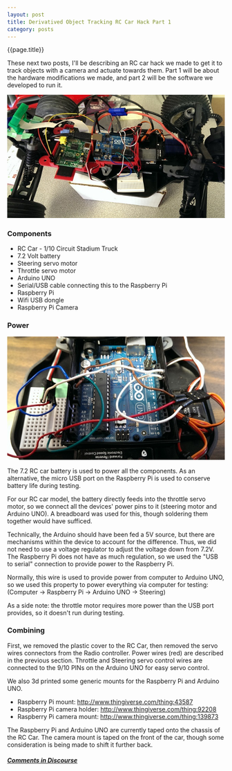 ```yaml
---
layout: post
title: Derivatived Object Tracking RC Car Hack Part 1
category: posts
---
```

{{page.title}}

These next two posts, I'll be describing an RC car hack we made to get it to track objects with a camera and actuate towards them. Part 1 will be about the hardware modifications we made, and part 2 will be the software we developed to run it.
<p align="center"><img src="/assets/RC-car-picture.jpg" /></p>

### Components

* RC Car - 1/10 Circuit Stadium Truck
 * 7.2 Volt battery
 * Steering servo motor
 * Throttle servo motor
* Arduino UNO
 * Serial/USB cable connecting this to the Raspberry Pi
* Raspberry Pi
 * Wifi USB dongle
 * Raspberry Pi Camera

### Power

<p align="center"><img src="/assets/RC-car-wiring.jpg" /></p>

The 7.2 RC car battery is used to power all the components. As an alternative, the micro USB port on the Raspberry Pi is used to conserve battery life during testing.

For our RC car model, the battery directly feeds into the throttle servo motor, so we connect all the devices' power pins to it (steering motor and Arduino UNO). A breadboard was used for this, though soldering them together would have sufficed.

Technically, the Arduino should have been fed a 5V source, but there are mechanisms within the device to account for the difference. Thus, we did not need to use a voltage regulator to adjust the voltage down from 7.2V. The Raspberry Pi does not have as much regulation, so we used the "USB to serial" connection to provide power to the Raspberry Pi.

Normally, this wire is used to provide power from computer to Arduino UNO, so we used this property to power everything via computer for testing: (Computer → Raspberry Pi -> Arduino UNO -> Steering)

As a side note: the throttle motor requires more power than the USB port provides, so it doesn't run during testing.

### Combining

First, we removed the plastic cover to the RC Car, then removed the servo wires connectors from the Radio controller. Power wires (red) are described in the previous section.  Throttle and Steering servo control wires are connected to the 9/10 PINs on the Arduino UNO for easy servo control.

We also 3d printed some generic mounts for the Raspberry Pi and Arduino UNO.

* Raspberry Pi mount: http://www.thingiverse.com/thing:43587
* Raspberry Pi camera holder: http://www.thingiverse.com/thing:92208
* Raspberry Pi camera mount: http://www.thingiverse.com/thing:139873

The Raspberry Pi and Arduino UNO are currently taped onto the chassis of the RC Car. The camera mount is taped on the front of the car, though some consideration is being made to shift it further back.

##### [Comments in Discourse](http://www.sherecar.org/t/blog-post-opencv-with-an-rc-car/115)
